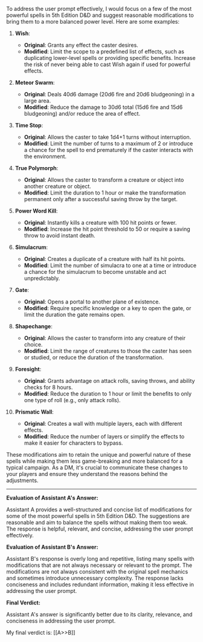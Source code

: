 
To address the user prompt effectively, I would focus on a few of the most powerful spells in 5th Edition D&D and suggest reasonable modifications to bring them to a more balanced power level. Here are some examples:

1. **Wish**: 
   - **Original**: Grants any effect the caster desires.
   - **Modified**: Limit the scope to a predefined list of effects, such as duplicating lower-level spells or providing specific benefits. Increase the risk of never being able to cast Wish again if used for powerful effects.

2. **Meteor Swarm**:
   - **Original**: Deals 40d6 damage (20d6 fire and 20d6 bludgeoning) in a large area.
   - **Modified**: Reduce the damage to 30d6 total (15d6 fire and 15d6 bludgeoning) and/or reduce the area of effect.

3. **Time Stop**:
   - **Original**: Allows the caster to take 1d4+1 turns without interruption.
   - **Modified**: Limit the number of turns to a maximum of 2 or introduce a chance for the spell to end prematurely if the caster interacts with the environment.

4. **True Polymorph**:
   - **Original**: Allows the caster to transform a creature or object into another creature or object.
   - **Modified**: Limit the duration to 1 hour or make the transformation permanent only after a successful saving throw by the target.

5. **Power Word Kill**:
   - **Original**: Instantly kills a creature with 100 hit points or fewer.
   - **Modified**: Increase the hit point threshold to 50 or require a saving throw to avoid instant death.

6. **Simulacrum**:
   - **Original**: Creates a duplicate of a creature with half its hit points.
   - **Modified**: Limit the number of simulacra to one at a time or introduce a chance for the simulacrum to become unstable and act unpredictably.

7. **Gate**:
   - **Original**: Opens a portal to another plane of existence.
   - **Modified**: Require specific knowledge or a key to open the gate, or limit the duration the gate remains open.

8. **Shapechange**:
   - **Original**: Allows the caster to transform into any creature of their choice.
   - **Modified**: Limit the range of creatures to those the caster has seen or studied, or reduce the duration of the transformation.

9. **Foresight**:
   - **Original**: Grants advantage on attack rolls, saving throws, and ability checks for 8 hours.
   - **Modified**: Reduce the duration to 1 hour or limit the benefits to only one type of roll (e.g., only attack rolls).

10. **Prismatic Wall**:
    - **Original**: Creates a wall with multiple layers, each with different effects.
    - **Modified**: Reduce the number of layers or simplify the effects to make it easier for characters to bypass.

These modifications aim to retain the unique and powerful nature of these spells while making them less game-breaking and more balanced for a typical campaign. As a DM, it's crucial to communicate these changes to your players and ensure they understand the reasons behind the adjustments.

---

**Evaluation of Assistant A's Answer:**

Assistant A provides a well-structured and concise list of modifications for some of the most powerful spells in 5th Edition D&D. The suggestions are reasonable and aim to balance the spells without making them too weak. The response is helpful, relevant, and concise, addressing the user prompt effectively.

**Evaluation of Assistant B's Answer:**

Assistant B's response is overly long and repetitive, listing many spells with modifications that are not always necessary or relevant to the prompt. The modifications are not always consistent with the original spell mechanics and sometimes introduce unnecessary complexity. The response lacks conciseness and includes redundant information, making it less effective in addressing the user prompt.

**Final Verdict:**

Assistant A's answer is significantly better due to its clarity, relevance, and conciseness in addressing the user prompt.

My final verdict is: [[A>>B]]